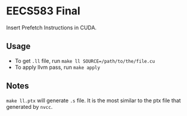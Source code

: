 # EECS583 Final

Insert Prefetch Instructions in CUDA.

## Usage

* To get `.ll` file, run `make ll SOURCE=/path/to/the/file.cu`
* To apply llvm pass, run `make apply`

## Notes

`make ll.ptx` will generate `.s` file. It is the most similar to the ptx file that generated by `nvcc`.